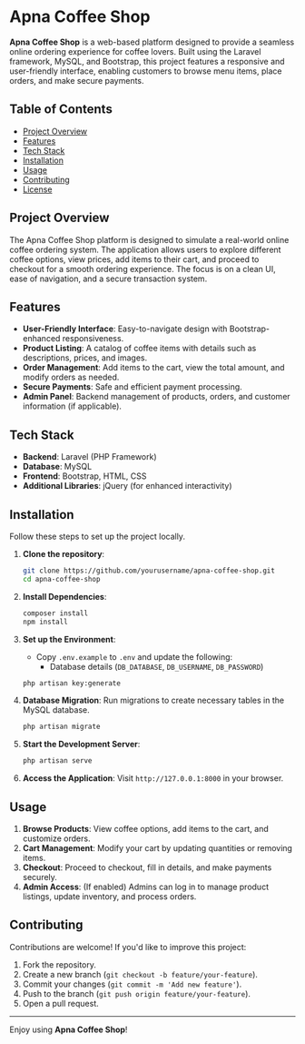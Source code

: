 # Apna Coffee Shop

**Apna Coffee Shop** is a web-based platform designed to provide a seamless online ordering experience for coffee lovers. Built using the Laravel framework, MySQL, and Bootstrap, this project features a responsive and user-friendly interface, enabling customers to browse menu items, place orders, and make secure payments.

## Table of Contents

- [Project Overview](#project-overview)
- [Features](#features)
- [Tech Stack](#tech-stack)
- [Installation](#installation)
- [Usage](#usage)
- [Contributing](#contributing)
- [License](#license)

## Project Overview

The Apna Coffee Shop platform is designed to simulate a real-world online coffee ordering system. The application allows users to explore different coffee options, view prices, add items to their cart, and proceed to checkout for a smooth ordering experience. The focus is on a clean UI, ease of navigation, and a secure transaction system.

## Features

- **User-Friendly Interface**: Easy-to-navigate design with Bootstrap-enhanced responsiveness.
- **Product Listing**: A catalog of coffee items with details such as descriptions, prices, and images.
- **Order Management**: Add items to the cart, view the total amount, and modify orders as needed.
- **Secure Payments**: Safe and efficient payment processing.
- **Admin Panel**: Backend management of products, orders, and customer information (if applicable).
  
## Tech Stack

- **Backend**: Laravel (PHP Framework)
- **Database**: MySQL
- **Frontend**: Bootstrap, HTML, CSS
- **Additional Libraries**: jQuery (for enhanced interactivity)

## Installation

Follow these steps to set up the project locally.

1. **Clone the repository**:
    ```bash
    git clone https://github.com/yourusername/apna-coffee-shop.git
    cd apna-coffee-shop
    ```

2. **Install Dependencies**:
    ```bash
    composer install
    npm install
    ```

3. **Set up the Environment**:
    - Copy `.env.example` to `.env` and update the following:
        - Database details (`DB_DATABASE`, `DB_USERNAME`, `DB_PASSWORD`)
    ```bash
    php artisan key:generate
    ```

4. **Database Migration**:
    Run migrations to create necessary tables in the MySQL database.
    ```bash
    php artisan migrate
    ```

5. **Start the Development Server**:
    ```bash
    php artisan serve
    ```

6. **Access the Application**:
    Visit `http://127.0.0.1:8000` in your browser.

## Usage

1. **Browse Products**: View coffee options, add items to the cart, and customize orders.
2. **Cart Management**: Modify your cart by updating quantities or removing items.
3. **Checkout**: Proceed to checkout, fill in details, and make payments securely.
4. **Admin Access**: (If enabled) Admins can log in to manage product listings, update inventory, and process orders.

## Contributing

Contributions are welcome! If you'd like to improve this project:

1. Fork the repository.
2. Create a new branch (`git checkout -b feature/your-feature`).
3. Commit your changes (`git commit -m 'Add new feature'`).
4. Push to the branch (`git push origin feature/your-feature`).
5. Open a pull request.
---

Enjoy using **Apna Coffee Shop**!
